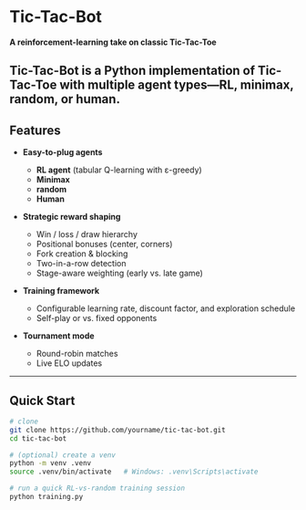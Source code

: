 # Tic-Tac-Bot  
**A reinforcement-learning take on classic Tic-Tac-Toe**

Tic-Tac-Bot is a Python implementation of Tic-Tac-Toe with multiple agent types—RL, minimax, random, or human.
---

## Features

- **Easy-to-plug agents**  
  - **RL agent** (tabular Q-learning with ε-greedy)  
  - **Minimax**  
  - **random**  
  - **Human**

- **Strategic reward shaping**  
  - Win / loss / draw hierarchy  
  - Positional bonuses (center, corners)  
  - Fork creation & blocking  
  - Two-in-a-row detection  
  - Stage-aware weighting (early vs. late game)

- **Training framework**  
  - Configurable learning rate, discount factor, and exploration schedule  
  - Self-play or vs. fixed opponents

- **Tournament mode**  
  - Round-robin matches  
  - Live ELO updates

---

## Quick Start

```bash
# clone
git clone https://github.com/yourname/tic-tac-bot.git
cd tic-tac-bot

# (optional) create a venv
python -m venv .venv
source .venv/bin/activate   # Windows: .venv\Scripts\activate

# run a quick RL-vs-random training session
python training.py
